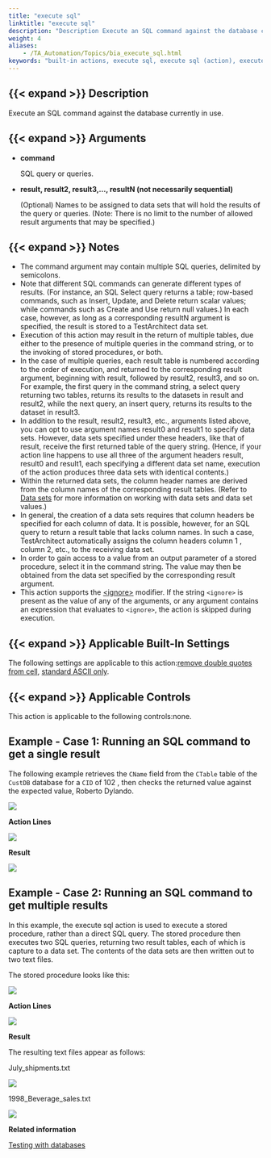 ```yaml
--- 
title: "execute sql"
linktitle: "execute sql"
description: "Description Execute an SQL command against the database currently in use. Arguments command SQL query or queries. result, result2, result3,…, resultN (not necessarily sequential) (Optional) Names to ..."
weight: 4
aliases: 
    - /TA_Automation/Topics/bia_execute_sql.html
keywords: "built-in actions, execute sql, execute sql (action), execute SQL operations, perform SQL operations, run SQL operations"
---
```


## {{< expand >}} Description

Execute an SQL command against the database currently in use.

## {{< expand >}} Arguments

-   **command**

    SQL query or queries.

-   **result, result2, result3,…, resultN \(not necessarily sequential\)**

    \(Optional\) Names to be assigned to data sets that will hold the results of the query or queries. \(Note: There is no limit to the number of allowed result arguments that may be specified.\)


## {{< expand >}} Notes

-   The command argument may contain multiple SQL queries, delimited by semicolons.
-   Note that different SQL commands can generate different types of results. \(For instance, an SQL Select query returns a table; row-based commands, such as Insert, Update, and Delete return scalar values; while commands such as Create and Use return null values.\) In each case, however, as long as a corresponding resultN argument is specified, the result is stored to a TestArchitect data set.
-   Execution of this action may result in the return of multiple tables, due either to the presence of multiple queries in the command string, or to the invoking of stored procedures, or both.
-   In the case of multiple queries, each result table is numbered according to the order of execution, and returned to the corresponding result argument, beginning with result, followed by result2, result3, and so on. For example, the first query in the command string, a select query returning two tables, returns its results to the datasets in result and result2, while the next query, an insert query, returns its results to the dataset in result3.
-   In addition to the result, result2, result3, etc., arguments listed above, you can opt to use argument names result0 and result1 to specify data sets. However, data sets specified under these headers, like that of result, receive the first returned table of the query string. \(Hence, if your action line happens to use all three of the argument headers result, result0 and result1, each specifying a different data set name, execution of the action produces three data sets with identical contents.\)
-   Within the returned data sets, the column header names are derived from the column names of the corresponding result tables. \(Refer to [Data sets](/automation-guide/action-based-testing-language/built-in-actions/test-support-actions/data-sets/) for more information on working with data sets and data set values.\)
-   In general, the creation of a data sets requires that column headers be specified for each column of data. It is possible, however, for an SQL query to return a result table that lacks column names. In such a case, TestArchitect automatically assigns the column headers column 1 , column 2, etc., to the receiving data set.
-   In order to gain access to a value from an output parameter of a stored procedure, select it in the command string. The value may then be obtained from the data set specified by the corresponding result argument.
-   This action supports the [<ignore\>](/automation-guide/action-based-testing-language/the-test-language/ignoring-actions) modifier. If the string `<ignore>` is present as the value of any of the arguments, or any argument contains an expression that evaluates to `<ignore>`, the action is skipped during execution.

## {{< expand >}} Applicable Built-In Settings

The following settings are applicable to this action:[remove double quotes from cell](/automation-guide/action-based-testing-language/built-in-settings/value-settings/remove-double-quotes-from-cells), [standard ASCII only](/automation-guide/action-based-testing-language/built-in-settings/value-settings/standard-ascii-only).

## {{< expand >}} Applicable Controls

This action is applicable to the following controls:none.

## Example - Case 1: Running an SQL command to get a single result

The following example retrieves the `CName` field from the `CTable` table of the `CustDB` database for a `CID` of 102 , then checks the returned value against the expected value, Roberto Dylando.

![](/images/TA_Automation/Images/db_CTable.01.png)

**Action Lines**

![](/images/TA_Automation/Images/bia_execute_sql_1_pgm.r02.png)

**Result**

![](/images/TA_Automation/Images/bia_execute_sql_1_res.r01.png)

## Example - Case 2: Running an SQL command to get multiple results

In this example, the execute sql action is used to execute a stored procedure, rather than a direct SQL query. The stored procedure then executes two SQL queries, returning two result tables, each of which is capture to a data set. The contents of the data sets are then written out to two text files.

The stored procedure looks like this:

![](/images/TA_Automation/Images/bia_execute_sql_aut.r01.png)

**Action Lines**

![](/images/TA_Automation/Images/bia_execute_sql_2_pgm.r01.png)

**Result**

The resulting text files appear as follows:

July\_shipments.txt

![](/images/TA_Automation/Images/bia_execute_sql.July_Shipments.png)

1998\_Beverage\_sales.txt

![](/images/TA_Automation/Images/bia_execute_sql.1998_Beverage_sales.png)




**Related information**  


[Testing with databases](/automation-guide/application-testing/testing-with-databases/)


